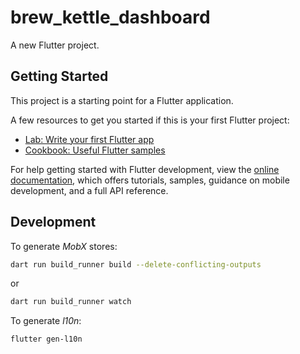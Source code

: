 # brew_kettle_dashboard

A new Flutter project.

## Getting Started

This project is a starting point for a Flutter application.

A few resources to get you started if this is your first Flutter project:

- [Lab: Write your first Flutter app](https://docs.flutter.dev/get-started/codelab)
- [Cookbook: Useful Flutter samples](https://docs.flutter.dev/cookbook)

For help getting started with Flutter development, view the
[online documentation](https://docs.flutter.dev/), which offers tutorials,
samples, guidance on mobile development, and a full API reference.

## Development

To generate *MobX* stores:

```sh
dart run build_runner build --delete-conflicting-outputs
```

or

```sh
dart run build_runner watch
```

To generate *l10n*:

```sh
flutter gen-l10n
```
